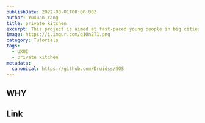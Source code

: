 ```yaml
---
publishDate: 2022-08-01T00:00:00Z
author: Yuxuan Yang
title: private kitchen
excerpt: This project is aimed at fast-paced young people in big cities who want a private kitchen where they can quickly experience the "taste of home."
image: https://i.imgur.com/q1On2T1.png
category: Tutorials
tags:
  - UXUI
  - private kitchen
metadata:
  canonical: https://github.com/Druidss/SOS
---
```


## WHY



## Link

